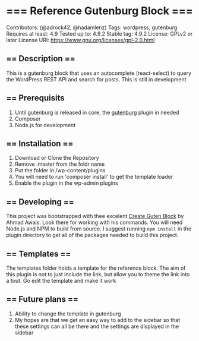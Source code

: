 # === Reference Gutenburg Block ===
Contributors: (@adrock42, @hadamlenz)
Tags: wordpress, gutenburg
Requires at least: 4.9
Tested up to: 4.9.2
Stable tag: 4.9.2
License: GPLv2 or later
License URI: https://www.gnu.org/licenses/gpl-2.0.html

## == Description ==
This is a gutenburg block that uses an autocomplete (react-select) to query the WordPress REST API and search for posts.  This is still in development

## == Prerequisits
1. Until gutenburg is released in core, the [gutenburg](https://wordpress.org/plugins/gutenberg/) plugin in needed
2. Composer
3. Node.js for development

## == Installation ==
1. Download or Clone the Repository
2. Remove .master from the foldr name
3. Put the folder in /wp-content/plugins
4. You will need to run 'composer install' to get the template loader
5. Enable the plugin in the wp-admin plugins

## == Developing == 
This project was bootstrapped with thee excelent [Create Guten Block](https://github.com/ahmadawais/create-guten-block) by Ahmad Awais.  Look there for working with his commands.  You will need Node.js and NPM to build from source.  I suggest running `npm install` in the plugin directory to get all of the packages needed to build this project.

## == Templates == 
The templates folder holds a template for the reference block.  The aim of this plugin is not to just include the link, but allow you to theme the link into a tout.  Go edit the template and make it work

 ## == Future plans == 
 1. Ability to change the template in gutenburg
 2. My hopes are that we get an easy way to add to the sidebar so that these settings can all be there and the settings are displayed in the sidebar
